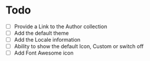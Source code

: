 # Todo

- [ ] Provide a Link to the Author collection
- [ ] Add the default theme
- [ ] Add the Locale information
- [ ] Ability to show the default Icon, Custom or switch off
- [ ] Add Font Awesome icon
